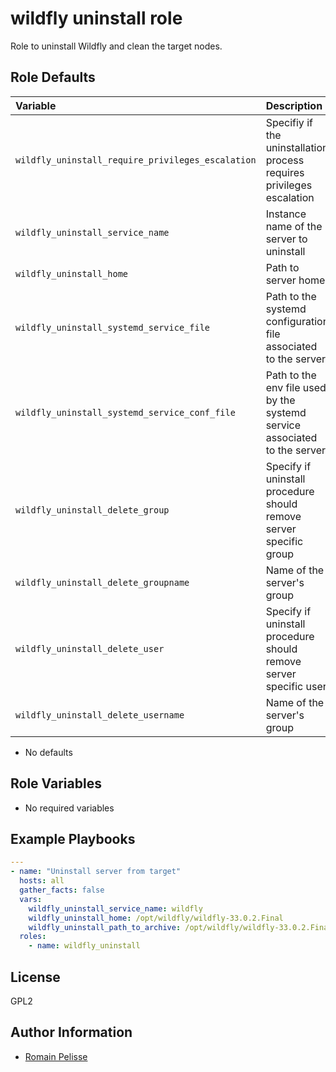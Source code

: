 wildfly uninstall role
======================

Role to uninstall Wildfly and clean the target nodes.

<!--start argument_specs-->
Role Defaults
-------------

| Variable | Description | Default |
|:---------|:------------|:--------|
|`wildfly_uninstall_require_privileges_escalation`| Specifiy if the uninstallation process requires privileges escalation | `True` |
|`wildfly_uninstall_service_name`| Instance name of the server to uninstall | `{{ instance_name | default('wildfly') }}` |
|`wildfly_uninstall_home`| Path to server home | `{{ wildfly_home }}` |
|`wildfly_uninstall_systemd_service_file`| Path to the systemd configuration file associated to the server | `/usr/lib/systemd/system/{{ wildfly_uninstall_service_name }}.service` |
|`wildfly_uninstall_systemd_service_conf_file`| Path to the env file used by the systemd service associated to the server | `/etc/{{ wildfly_uninstall_service_name }}.conf` |
|`wildfly_uninstall_delete_group`| Specify if uninstall procedure should remove server specific group | `True` |
|`wildfly_uninstall_delete_groupname`| Name of the server's group | `wildfly` |
|`wildfly_uninstall_delete_user`| Specify if uninstall procedure should remove server specific user | `True` |
|`wildfly_uninstall_delete_username`| Name of the server's group | `wildfly` |


* No defaults

Role Variables
--------------

* No required variables
<!--end argument_specs-->


## Example Playbooks

```yaml
---
- name: "Uninstall server from target"
  hosts: all
  gather_facts: false
  vars:
    wildfly_uninstall_service_name: wildfly
    wildfly_uninstall_home: /opt/wildfly/wildfly-33.0.2.Final
    wildfly_uninstall_path_to_archive: /opt/wildfly/wildfly-33.0.2.Final.zip
  roles:
    - name: wildfly_uninstall
```

## License

GPL2

## Author Information

* [Romain Pelisse](https://github.com/rpelisse)

